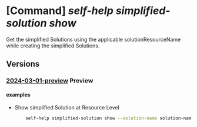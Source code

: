 # [Command] _self-help simplified-solution show_

Get the simplified Solutions using the applicable solutionResourceName while creating the simplified Solutions.

## Versions

### [2024-03-01-preview](/Resources/mgmt-plane/L3tzY29wZX0vcHJvdmlkZXJzL21pY3Jvc29mdC5oZWxwL3NpbXBsaWZpZWRzb2x1dGlvbnMve30=/2024-03-01-preview.xml) **Preview**

<!-- mgmt-plane /{scope}/providers/microsoft.help/simplifiedsolutions/{} 2024-03-01-preview -->

#### examples

- Show simplified Solution at Resource Level
  ```bash
      self-help simplified-solution show --solution-name solution-name --scope 'subscriptions/00000000-0000-0000-0000-000000000000/resourceGroups/myresourceGroup/providers/Microsoft.KeyVault/vaults/test-keyvault-non-read'
  ```
